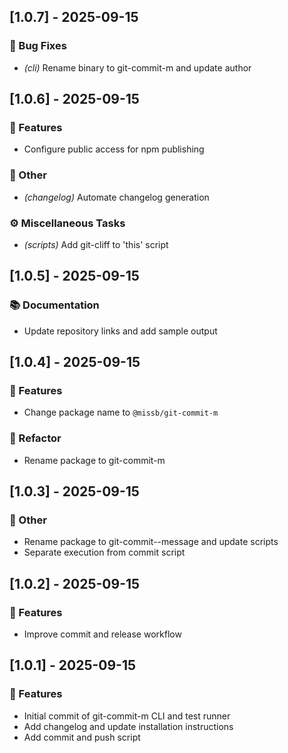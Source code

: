 ## [1.0.7] - 2025-09-15

### 🐛 Bug Fixes

- *(cli)* Rename binary to git-commit-m and update author
## [1.0.6] - 2025-09-15

### 🚀 Features

- Configure public access for npm publishing

### 💼 Other

- *(changelog)* Automate changelog generation

### ⚙️ Miscellaneous Tasks

- *(scripts)* Add git-cliff to 'this' script
## [1.0.5] - 2025-09-15

### 📚 Documentation

- Update repository links and add sample output
## [1.0.4] - 2025-09-15

### 🚀 Features

- Change package name to `@missb/git-commit-m`

### 🚜 Refactor

- Rename package to git-commit-m
## [1.0.3] - 2025-09-15

### 💼 Other

- Rename package to git-commit--message and update scripts
- Separate execution from commit script
## [1.0.2] - 2025-09-15

### 🚀 Features

- Improve commit and release workflow
## [1.0.1] - 2025-09-15

### 🚀 Features

- Initial commit of git-commit-m CLI and test runner
- Add changelog and update installation instructions
- Add commit and push script
